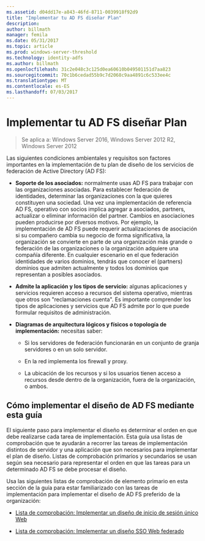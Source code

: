 ```yaml
---
ms.assetid: d04dd17e-a843-46fd-8711-0039918f92d9
title: "Implementar tu AD FS diseñar Plan"
description: 
author: billmath
manager: femila
ms.date: 05/31/2017
ms.topic: article
ms.prod: windows-server-threshold
ms.technology: identity-adfs
ms.author: billmath
ms.openlocfilehash: 31c2e048c3c125d0ea60610b049501151d7aa823
ms.sourcegitcommit: 70c1b6cedad55b9c7d2068c9aa4891c6c533ee4c
ms.translationtype: MT
ms.contentlocale: es-ES
ms.lasthandoff: 07/03/2017
---
```

# <a name="implementing-your-ad-fs-design-plan"></a>Implementar tu AD FS diseñar Plan

>Se aplica a: Windows Server 2016, Windows Server 2012 R2, Windows Server 2012

Las siguientes condiciones ambientales y requisitos son factores importantes en la implementación de tu plan de diseño de los servicios de federación de Active Directory \(AD FS\):  
  
-   **Soporte de los asociados:** normalmente usas AD FS para trabajar con las organizaciones asociadas. Para establecer federación de identidades, determinar las organizaciones con la que quieres constituyen una sociedad. Una vez una implementación de referencia AD FS, operativo con socios implica agregar a asociados, partners, actualizar o eliminar información del partner. Cambios en asociaciones pueden producirse por diversos motivos. Por ejemplo, la implementación de AD FS puede requerir actualizaciones de asociación si su compañero cambia su negocio de forma significativa, la organización se convierte en parte de una organización más grande o federación de las organizaciones o la organización adquiere una compañía diferente. En cualquier escenario en el que federación identidades de varios dominios, tendrás que conocer el \(partners\) dominios que admiten actualmente y todos los dominios que representan a posibles asociados.  
  
-   **Admite la aplicación y los tipos de servicio:** algunas aplicaciones y servicios requieren acceso a recursos del sistema operativo, mientras que otros son "reclamaciones cuenta". Es importante comprender los tipos de aplicaciones y servicios que AD FS admite por lo que puede formular requisitos de administración.  
  
-   **Diagramas de arquitectura lógicos y físicos o topología de implementación:** necesitas saber:  
  
    -   Si los servidores de federación funcionarán en un conjunto de granja servidores o en un solo servidor.  
  
    -   En la red implementa los firewall y proxy.  
  
    -   La ubicación de los recursos y si los usuarios tienen acceso a recursos desde dentro de la organización, fuera de la organización, o ambos.  
  
## <a name="how-to-implement-your-ad-fs-design-using-this-guide"></a>Cómo implementar el diseño de AD FS mediante esta guía  
El siguiente paso para implementar el diseño es determinar el orden en que debe realizarse cada tarea de implementación. Esta guía usa listas de comprobación que te ayudarán a recorrer las tareas de implementación distintos de servidor y una aplicación que son necesarios para implementar el plan de diseño. Listas de comprobación primarios y secundarios se usan según sea necesario para representar el orden en que las tareas para un determinado AD FS se debe procesar el diseño.  
  
Usa las siguientes listas de comprobación de elemento primario en esta sección de la guía para estar familiarizado con las tareas de implementación para implementar el diseño de AD FS preferido de la organización:  
  
-   [Lista de comprobación: Implementar un diseño de inicio de sesión único Web](Checklist--Implementing-a-Web-SSO-Design.md)  
  
-   [Lista de comprobación: Implementar un diseño SSO Web federado](Checklist--Implementing-a-Federated-Web-SSO-Design.md)  
